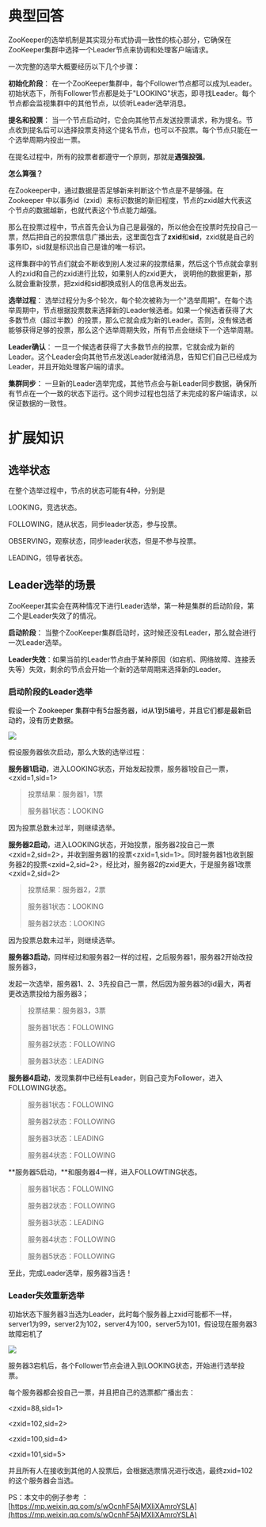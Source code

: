 # 典型回答


ZooKeeper的选举机制是其实现分布式协调一致性的核心部分，它确保在ZooKeeper集群中选择一个Leader节点来协调和处理客户端请求。



一次完整的选举大概要经历以下几个步骤：



**初始化阶段**： 在一个ZooKeeper集群中，每个Follower节点都可以成为Leader。初始状态下，所有Follower节点都是处于"LOOKING"状态，即寻找Leader。每个节点都会监视集群中的其他节点，以侦听Leader选举消息。



**提名和投票**： 当一个节点启动时，它会向其他节点发送投票请求，称为提名。节点收到提名后可以选择投票支持这个提名节点，也可以不投票。每个节点只能在一个选举周期内投出一票。



在提名过程中，所有的投票者都遵守一个原则，那就是**遇强投强**。



**怎么算强？**



在Zookeeper中，通过数据是否足够新来判断这个节点是不是够强。在 Zookeeper 中以事务id（zxid）来标识数据的新旧程度，节点的zxid越大代表这个节点的数据越新，也就代表这个节点能力越强。



那么在投票过程中，节点首先会认为自己是最强的，所以他会在投票时先投自己一票，然后把自己的投票信息广播出去，这里面包含了**zxid**和**sid**，zxid就是自己的事务ID，sid就是标识出自己是谁的唯一标识。



这样集群中的节点们就会不断收到别人发过来的投票结果，然后这个节点就会拿别人的zxid和自己的zxid进行比较，如果别人的zxid更大， 说明他的数据更新，那么就会重新投票，把zxid和sid都换成别人的信息再发出去。



**选举过程**： 选举过程分为多个轮次，每个轮次被称为一个"选举周期"。在每个选举周期中，节点根据投票数来选择新的Leader候选者。如果一个候选者获得了大多数节点（超过半数）的投票，那么它就会成为新的Leader。否则，没有候选者能够获得足够的投票，那么这个选举周期失败，所有节点会继续下一个选举周期。



**Leader确认**： 一旦一个候选者获得了大多数节点的投票，它就会成为新的Leader。这个Leader会向其他节点发送Leader就绪消息，告知它们自己已经成为Leader，并且开始处理客户端的请求。



**集群同步**： 一旦新的Leader选举完成，其他节点会与新Leader同步数据，确保所有节点在一个一致的状态下运行。这个同步过程也包括了未完成的客户端请求，以保证数据的一致性。



# 扩展知识


## 选举状态


在整个选举过程中，节点的状态可能有4种，分别是



LOOKING，竞选状态。

FOLLOWING，随从状态，同步leader状态，参与投票。

OBSERVING，观察状态，同步leader状态，但是不参与投票。

LEADING，领导者状态。

<font style="color:rgb(0, 0, 0);"></font>

## Leader选举的场景


ZooKeeper其实会在两种情况下进行Leader选举，第一种是集群的启动阶段，第二个是Leader失效了的情况。



**启动阶段**： 当整个ZooKeeper集群启动时，这时候还没有Leader，那么就会进行一次Leader选举。



**Leader失效**：如果当前的Leader节点由于某种原因（如宕机、网络故障、连接丢失等）失效，剩余的节点会开始一个新的选举周期来选择新的Leader。



### 启动阶段的Leader选举


<font style="color:rgb(0, 0, 0);">假设一个 Zookeeper 集群中有5台服务器，id从1到5编号，并且它们都是最新启动的，没有历史数据。</font>

<font style="color:rgb(0, 0, 0);"></font>

![](https://cdn.nlark.com/yuque/0/2023/png/5378072/1691813532824-bdc3def9-f56e-4e26-9e28-83e59a09cae8.png)

  


假设服务器依次启动，那么大致的选举过程：

**服务器1启动**，进入LOOKING状态，开始发起投票，服务器1投自己一票，<zxid=1,sid=1>



> 投票结果：服务器1，1票
>
> 服务器1状态：LOOKING
>



因为投票总数未过半，则继续选举。



**服务器2启动**，进入LOOKING状态，开始投票，服务器2投自己一票<zxid=2,sid=2>，并收到服务器1的投票<zxid=1,sid=1>。同时服务器1也收到服务器2的投票<zxid=2,sid=2>，经比对，服务器2的zxid更大，于是服务器1改票<zxid=2,sid=2>



> 投票结果：服务器2，2票
>
> 服务器1状态：LOOKING
>
> 服务器2状态：LOOKING
>



因为投票总数未过半，则继续选举。



**服务器3启动**，同样经过和服务器2一样的过程，之后服务器1，服务器2开始改投服务器3，

发起一次选举，服务器1、2、3先投自己一票，然后因为服务器3的id最大，两者更改选票投给为服务器3；



> 投票结果：服务器3，3票
>
> 服务器1状态：FOLLOWING
>
> 服务器2状态：FOLLOWING
>
> 服务器3状态：LEADING
>



**服务器4启动**，发现集群中已经有Leader，则自己变为Follower，进入FOLLOWING状态。



> 服务器1状态：FOLLOWING
>
> 服务器2状态：FOLLOWING
>
> 服务器3状态：LEADING
>
> 服务器4状态：FOLLOWING
>





**服务器5启动，**和服务器4一样，进入FOLLOWTING状态。



> 服务器1状态：FOLLOWING
>
> 服务器2状态：FOLLOWING
>
> 服务器3状态：LEADING
>
> 服务器4状态：FOLLOWING
>
> 服务器5状态：FOLLOWING
>



至此，完成Leader选举，服务器3当选！ 





### Leader失效重新选举


初始状态下服务器3当选为Leader，此时每个服务器上zxid可能都不一样，server1为99，server2为102，server4为100，server5为101，假设现在服务器3故障宕机了

<font style="color:rgb(0, 0, 0);"></font>

![](https://cdn.nlark.com/yuque/0/2023/png/5378072/1691814117118-54773c68-4c6c-43eb-be78-865cd2ea3794.png)



服务器3宕机后，各个Follower节点会进入到LOOKING状态，开始进行选举投票。



每个服务器都会投自己一票，并且把自己的选票都广播出去：

<zxid=88,sid=1>

<zxid=102,sid=2>

<zxid=100,sid=4>

<zxid=101,sid=5>



并且所有人在接收到其他的人投票后，会根据选票情况进行改选，最终zxid=102的这个服务器会当选。  




PS：本文中的例子参考 ： [https://mp.weixin.qq.com/s/wOcnhF5AjMXliXAmroYSLA](https://mp.weixin.qq.com/s/wOcnhF5AjMXliXAmroYSLA)

